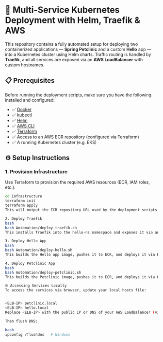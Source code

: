# 🚀 Multi-Service Kubernetes Deployment with Helm, Traefik & AWS

This repository contains a fully automated setup for deploying two containerized applications — **Spring Petclinic** and a custom **Hello** app — into a Kubernetes cluster using Helm charts. Traffic routing is handled by **Traefik**, and all services are exposed via an **AWS LoadBalancer** with custom hostnames.


## 📋 Prerequisites

Before running the deployment scripts, make sure you have the following installed and configured:

- ✅ [Docker](https://www.docker.com/)
- ✅ [kubectl](https://kubernetes.io/docs/tasks/tools/)
- ✅ [Helm](https://helm.sh/)
- ✅ [AWS CLI](https://docs.aws.amazon.com/cli/latest/userguide/install-cliv2.html)
- ✅ [Terraform](https://developer.hashicorp.com/terraform/downloads)
- ✅ Access to an AWS ECR repository (configured via Terraform)
- ✅ A running Kubernetes cluster (e.g. EKS)

## ⚙️ Setup Instructions

### 1. Provision Infrastructure

Use Terraform to provision the required AWS resources (ECR, IAM roles, etc.):

```bash
cd Infrastructure
terraform init
terraform apply
This will output the ECR repository URL used by the deployment scripts.

2. Deploy Traefik
bash
bash Automation/deploy-traefik.sh
This installs Traefik into the hello-ns namespace and exposes it via an AWS LoadBalancer.

3. Deploy Hello App
bash
bash Automation/deploy-hello.sh
This builds the Hello app image, pushes it to ECR, and deploys it via Helm.

4. Deploy Petclinic App
bash
bash Automation/deploy-petclinic.sh
This builds the Petclinic image, pushes it to ECR, and deploys it via Helm into the petclinic-ns namespace.

🌐 Accessing Services Locally
To access the services via browser, update your local hosts file:


<ELB-IP> petclinic.local
<ELB-IP> hello.local
Replace <ELB-IP> with the public IP or DNS of your AWS LoadBalancer (visible via kubectl get svc traefik -n hello-ns).

Then flush DNS:

bash
ipconfig /flushdns   # Windows
